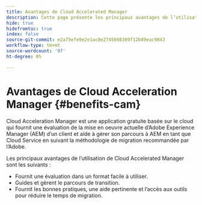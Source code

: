 ```yaml
---
title: Avantages de Cloud Accelerated Manager
description: Cette page présente les principaux avantages de l’utilisation de Cloud Acceleration Manager.
hide: true
hidefromtoc: true
index: false
source-git-commit: e2a75efe9e2e1ac8e2745608309f12b49eac9843
workflow-type: tm+mt
source-wordcount: '97'
ht-degree: 0%

---
```



# Avantages de Cloud Acceleration Manager {#benefits-cam}

Cloud Acceleration Manager est une application gratuite basée sur le cloud qui fournit une évaluation de la mise en oeuvre actuelle d’Adobe Experience Manager (AEM) d’un client et aide à gérer son parcours à AEM en tant que Cloud Service en suivant la méthodologie de migration recommandée par l’Adobe.

Les principaux avantages de l’utilisation de Cloud Accelerated Manager sont les suivants :

* Fournit une évaluation dans un format facile à utiliser.
* Guides et gèrent le parcours de transition.
* Fournit les bonnes pratiques, une aide pertinente et l’accès aux outils pour réduire le temps de migration.